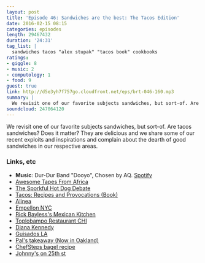 ```yaml
---
layout: post
title: 'Episode 46: Sandwiches are the best: The Tacos Edition'
date: 2016-02-15 08:15
categories: episodes
length: 29467432
duration: '24:31'
tag_list: |
  sandwiches tacos "alex stupak" "tacos book" cookbooks
ratings:
- giggle: 8
- music: 2
- computology: 1
- food: 9
guest: true
link: http://d5e3yh7f757go.cloudfront.net/eps/brt-046-160.mp3
summary: |
  We revisit one of our favorite subjects sandwiches, but sort-of. Are tacos sandwiches? Does it matter? They are delicious and we share some of our recent exploits and inspirations and complain about the dearth of good sandwiches in our respective areas.
soundcloud: 247064120
---
```

We revisit one of our favorite subjects sandwiches, but sort-of. Are tacos sandwiches? Does it matter? They are delicious and we share some of our recent exploits and inspirations and complain about the dearth of good sandwiches in our respective areas.

<!-- more -->

### Links, etc

* <strong>Music</strong>: Dur-Dur Band "Dooyo", Chosen by AQ. [Spotify](https://open.spotify.com/track/0jXmjcOI4hG6vF2KL67uKW)
* [Awesome Tapes From Africa](http://www.awesometapes.com/)
* [The Sporkful Hot Dog Debate](http://www.sporkful.com/john-hodgman-v-dan-pashman-are-hot-dogs-sandwiches/)
* [Tacos: Recipes and Provocations (Book)](http://amzn.to/1PxKULJ)
* [Alinea](https://website.alinearestaurant.com/)
* [Empellon NYC](http://www.empellon.com/)  
* [Rick Bayless's Mexican Kitchen](http://amzn.to/1LoApq2)
* [Toplobampo Restaurant CHI](http://www.rickbayless.com/restaurants/topolobampo/)
* [Diana Kennedy](https://en.wikipedia.org/wiki/Diana_Kennedy)
* [Guisados LA](http://www.guisados.co/)
* [Pal's takeaway (Now in Oakland)](http://palstakeaway.com/)
* [ChefSteps bagel recipe](https://www.chefsteps.com/activities/amazing-chewy-bagels-from-scratch)
* [Johnny's on 25th st](http://www.johnysluncheonette.com/)
